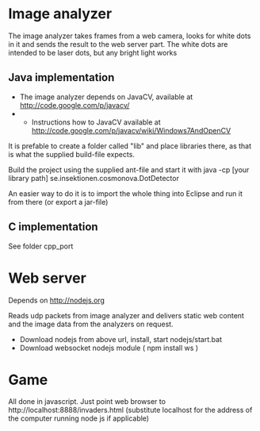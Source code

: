Image analyzer
============
The image analyzer takes frames from a web camera, looks for white dots in it and sends the result to
the web server part. The white dots are intended to be laser dots, but any bright light works

Java implementation
-----------

* The image analyzer depends on JavaCV, available at http://code.google.com/p/javacv/
* * Instructions how to JavaCV available at http://code.google.com/p/javacv/wiki/Windows7AndOpenCV

It is prefable to create a folder called "lib" and place libraries there, as that is what
the supplied build-file expects.

Build the project using the supplied ant-file and start it with
    java -cp [your library path] se.insektionen.cosmonova.DotDetector

An easier way to do it is to import the whole thing into Eclipse and run it from there (or export a jar-file)

C implementation
--------------
See folder cpp_port


Web server
===========

Depends on http://nodejs.org

Reads udp packets from image analyzer and delivers static web content and the image data from the analyzers on request.

* Download nodejs from above url, install, start nodejs/start.bat
* Download websocket nodejs module ( npm install ws )


Game
=====

All done in javascript. Just point web browser to http://localhost:8888/invaders.html 
(substitute localhost for the address of the computer running node js if applicable)
